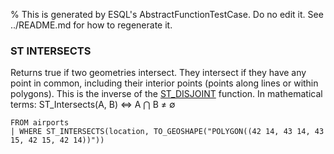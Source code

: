 % This is generated by ESQL's AbstractFunctionTestCase. Do no edit it. See ../README.md for how to regenerate it.

### ST INTERSECTS
Returns true if two geometries intersect.
They intersect if they have any point in common, including their interior points
(points along lines or within polygons).
This is the inverse of the [ST_DISJOINT](https://www.elastic.co/docs/reference/elasticsearch/query-languages/esql/functions-operators/spatial-functions#esql-st_disjoint) function.
In mathematical terms: ST_Intersects(A, B) ⇔ A ⋂ B ≠ ∅

```esql
FROM airports
| WHERE ST_INTERSECTS(location, TO_GEOSHAPE("POLYGON((42 14, 43 14, 43 15, 42 15, 42 14))"))
```
